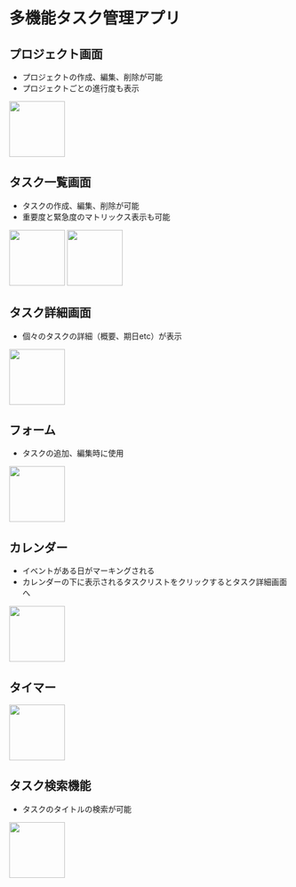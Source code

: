 # 多機能タスク管理アプリ
## プロジェクト画面
* プロジェクトの作成、編集、削除が可能
* プロジェクトごとの進行度も表示
<img src="https://user-images.githubusercontent.com/85789574/141729346-7ee39b41-aad4-4203-aec9-6e06e34b1d04.png" width="100px">

## タスク一覧画面
* タスクの作成、編集、削除が可能
* 重要度と緊急度のマトリックス表示も可能
<p>
<img src="https://user-images.githubusercontent.com/85789574/141729353-9ea23628-c02a-4d02-8ece-13d9657c3100.png" width="100px">
<img src="https://user-images.githubusercontent.com/85789574/141729357-b19e1dae-541d-45cc-885a-ed900abeaa46.png" width="100px">
</p>

## タスク詳細画面
* 個々のタスクの詳細（概要、期日etc）が表示
<img src="https://user-images.githubusercontent.com/85789574/141729359-3d24f979-7be8-4408-8db9-6a0953ec5031.png" width="100px">

## フォーム
* タスクの追加、編集時に使用
<img src="https://user-images.githubusercontent.com/85789574/141729362-775b3def-b578-42b7-aeb4-d4f64c85ffdd.png" width="100px">

## カレンダー
* イベントがある日がマーキングされる
* カレンダーの下に表示されるタスクリストをクリックするとタスク詳細画面へ
<img src="https://user-images.githubusercontent.com/85789574/141729363-86cde00a-59a4-4df1-a7d9-e1fb1a7f4a9f.png" width="100px">

## タイマー
<img src="https://user-images.githubusercontent.com/85789574/141729364-6a511b30-21ba-4d69-8a70-42cae54734b2.png" width="100px">

## タスク検索機能
* タスクのタイトルの検索が可能
<img src="https://user-images.githubusercontent.com/85789574/141729367-9de4ad6e-c688-4232-9fcc-dbdd0a4503e1.png" width="100px">


